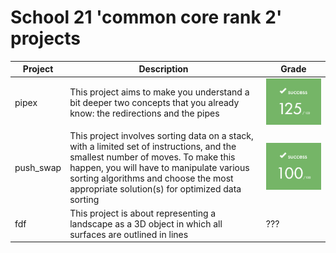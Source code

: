 # School 21 'common core rank 2' projects

|Project |Description|Grade|
|-|-|-|
|pipex|This project aims to make you understand a bit deeper two concepts that you already know: the redirections and the pipes| ![grade](./grade125.png)
|push_swap|This project involves sorting data on a stack, with a limited set of instructions, and the smallest number of moves. To make this happen, you will have to manipulate various sorting algorithms and choose the most appropriate solution(s) for optimized data sorting|![grade](./grade100.png)
|fdf|This project is about representing a landscape as a 3D object in which all surfaces are outlined in lines|???